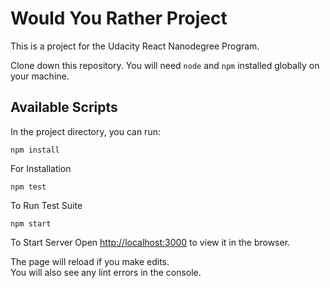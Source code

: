 # Would You Rather Project

This is a project for the Udacity React Nanodegree Program.

Clone down this repository. You will need `node` and `npm` installed globally on your machine.

## Available Scripts

In the project directory, you can run:

`npm install`

For Installation

`npm test`

To Run Test Suite

`npm start`

To Start Server
Open [http://localhost:3000](http://localhost:3000) to view it in the browser.

The page will reload if you make edits.<br>
You will also see any lint errors in the console.
